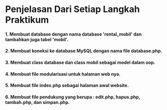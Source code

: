 # Penjelasan Dari Setiap Langkah Praktikum


#### 1. Membuat database dengan nama database 'rental_mobil' dan tambahkan juga tabel 'mobil'. 

#### 2. Membuat koneksi ke database MySQL dengan nama file database.php.

#### 3. Membuat class database dan class mobil sebagai model dalam oop.

#### 4. Membuat file modularisasi untuk halaman web nya.

#### 5. Membuat file index.php sebagai halaman awal website.

#### 6. Membuat file pendukung yang berupa : edit.php, hapus.php, tambah.php, dan simpan.php.






